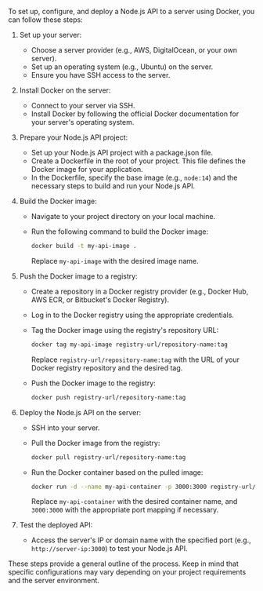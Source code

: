 
To set up, configure, and deploy a Node.js API to a server using Docker, you can follow these steps:

1. Set up your server:
    
    - Choose a server provider (e.g., AWS, DigitalOcean, or your own server).
    - Set up an operating system (e.g., Ubuntu) on the server.
    - Ensure you have SSH access to the server.
2. Install Docker on the server:
    
    - Connect to your server via SSH.
    - Install Docker by following the official Docker documentation for your server's operating system.
3. Prepare your Node.js API project:
    
    - Set up your Node.js API project with a package.json file.
    - Create a Dockerfile in the root of your project. This file defines the Docker image for your application.
    - In the Dockerfile, specify the base image (e.g., `node:14`) and the necessary steps to build and run your Node.js API.
4. Build the Docker image:
    
    - Navigate to your project directory on your local machine.
    - Run the following command to build the Docker image:
        
        ```bash
        docker build -t my-api-image .
		```
        
        Replace `my-api-image` with the desired image name.
5. Push the Docker image to a registry:
    
    - Create a repository in a Docker registry provider (e.g., Docker Hub, AWS ECR, or Bitbucket's Docker Registry).
    - Log in to the Docker registry using the appropriate credentials.
    - Tag the Docker image using the registry's repository URL:
        
        ```bash
        docker tag my-api-image registry-url/repository-name:tag
		```
        
        Replace `registry-url/repository-name:tag` with the URL of your Docker registry repository and the desired tag.
    - Push the Docker image to the registry:
        
        ```bash
        docker push registry-url/repository-name:tag
        ```
        
6. Deploy the Node.js API on the server:
    
    - SSH into your server.
    - Pull the Docker image from the registry:
        
        ```bash
        docker pull registry-url/repository-name:tag
		```
        
    - Run the Docker container based on the pulled image:
        
        ```bash
        docker run -d --name my-api-container -p 3000:3000 registry-url/repository-name:tag
		```
        
        Replace `my-api-container` with the desired container name, and `3000:3000` with the appropriate port mapping if necessary.
7. Test the deployed API:
    
    - Access the server's IP or domain name with the specified port (e.g., `http://server-ip:3000`) to test your Node.js API.

These steps provide a general outline of the process. Keep in mind that specific configurations may vary depending on your project requirements and the server environment.